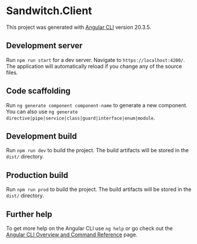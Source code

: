 # Sandwitch.Client

This project was generated with [Angular CLI](https://github.com/angular/angular-cli) version 20.3.5.

## Development server

Run `npm run start` for a dev server. Navigate to `https://localhost:4200/`. The application will automatically reload if you change any of the source files.

## Code scaffolding

Run `ng generate component component-name` to generate a new component. You can also use `ng generate directive|pipe|service|class|guard|interface|enum|module`.

## Development build

Run `npm run dev` to build the project. The build artifacts will be stored in the `dist/` directory.

## Production build

Run `npm run prod` to build the project. The build artifacts will be stored in the `dist/` directory.


## Further help

To get more help on the Angular CLI use `ng help` or go check out the [Angular CLI Overview and Command Reference](https://angular.io/cli) page.
